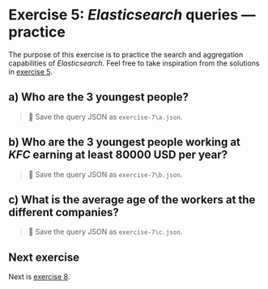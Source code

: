 # Exercise 5: _Elasticsearch_ queries — practice

The purpose of this exercise is to practice the search and aggregation capabilities of _Elasticsearch_. Feel free to take inspiration from the solutions in [exercise 5](exercise5.md).

## a) Who are the **3** youngest people?

> :memo: Save the query JSON as `exercise-7\a.json`.

## b) Who are the **3** youngest people working at _KFC_ earning at least **80000** USD per year?

> :memo: Save the query JSON as `exercise-7\b.json`.

## c) What is the average age of the workers at the different companies?

> :memo: Save the query JSON as `exercise-7\c.json`.

## Next exercise

Next is [exercise 8](exercise8.md).